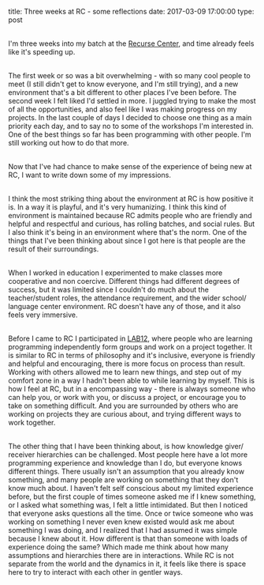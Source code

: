 title: Three weeks at RC - some reflections
date: 2017-03-09 17:00:00
type: post

<br>I'm three weeks into my batch at the [Recurse Center](https://www.recurse.com/), and time already feels like it's speeding up.  

<br>The first week or so was a bit overwhelming -  with so many cool people to meet (I still didn't get to know everyone, and I'm still trying), and a new environment that's a bit different to other places I've been before.  The second week I felt liked I'd settled in more.  I juggled trying  to make the most of all the opportunities, and also feel like I was making progress on my projects.  In the last couple of days I decided to choose one thing as a main priority each day, and to say no to some of the workshops I'm interested in.  One of the best things so far has been programming with other people.  I'm still working out how to do that more.

<br>Now that I've had chance to make sense of the experience of being new at RC, I want to write down some of my impressions.

<br>I think the most striking thing about the environment at RC is how positive it is.  In a way it is playful, and it's very humanizing.  I think this kind of environment is maintained because RC admits people who are friendly and helpful and respectful and curious, has rolling batches, and social rules.  But I also think it's being in an environment where that's the norm.  One of the things that I've been thinking about since I got here is that people are the result of their surroundings.

<br>When I worked in education I experimented to make classes more cooperative and non coercive.  Different things had different degrees of success, but it was limited since I couldn't do much about the teacher/student roles, the attendance requirement, and the wider school/ language center environment.  RC doesn't have any of those, and it also feels very immersive.  

<br>Before I came to RC I participated in [LAB12](http://www.pitonneux.com/#3), where people who are learning programming independently form groups and work on a project together.  It is similar to RC in terms of philosophy and it's inclusive, everyone is friendly and helpful and encouraging, there is more focus on process than result.  Working with others  allowed me to learn new things, and step out of my comfort zone in a way I hadn't been able to while learning by myself.  This is how I feel at RC, but in a encompassing way - there is always someone who can help you, or work with you, or discuss a project, or encourage you to take on something difficult.  And you are surrounded by others who are working on projects they are curious about, and trying different ways to work together.  

<br>The other thing that I have been thinking about, is how knowledge giver/ receiver hierarchies can be challenged.  Most people here have a lot more programming experience and knowledge than I do, but everyone knows different things.  There usually isn't an assumption that you already know something, and many people are working on something that they don't know much about.  I haven't felt self conscious about my limited experience before, but the first couple of times someone asked me if I knew something, or I asked what something was, I felt a little intimidated.  But then I noticed that everyone asks questions all the time.  Once or twice someone who was working on something I never even knew existed would ask me about something I was doing, and I realized that I had assumed it was simple because I knew about it.  How different is that than someone with loads of experience doing the same?  Which made me think about how many assumptions and hierarchies there are in interactions.  While RC is not separate from the world and the dynamics in it,  it feels like there is space here to try to interact with each other in gentler ways.  
